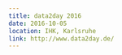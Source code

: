 ```yaml
---
title: data2day 2016
date: 2016-10-05
location: IHK, Karlsruhe
link: http://www.data2day.de/
---
```

